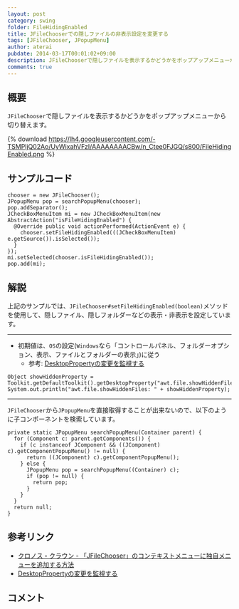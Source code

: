 ```yaml
---
layout: post
category: swing
folder: FileHidingEnabled
title: JFileChooserでの隠しファイルの非表示設定を変更する
tags: [JFileChooser, JPopupMenu]
author: aterai
pubdate: 2014-03-17T00:01:02+09:00
description: JFileChooserで隠しファイルを表示するかどうかをポップアップメニューから切り替えます。
comments: true
---
```

## 概要
`JFileChooser`で隠しファイルを表示するかどうかをポップアップメニューから切り替えます。

{% download https://lh4.googleusercontent.com/-TSMPljQ02Ao/UyWixahVFzI/AAAAAAAACBw/n_Ctee0FJGQ/s800/FileHidingEnabled.png %}

## サンプルコード
<pre class="prettyprint"><code>chooser = new JFileChooser();
JPopupMenu pop = searchPopupMenu(chooser);
pop.addSeparator();
JCheckBoxMenuItem mi = new JCheckBoxMenuItem(new AbstractAction("isFileHidingEnabled") {
  @Override public void actionPerformed(ActionEvent e) {
    chooser.setFileHidingEnabled(((JCheckBoxMenuItem) e.getSource()).isSelected());
  }
});
mi.setSelected(chooser.isFileHidingEnabled());
pop.add(mi);
</code></pre>

## 解説
上記のサンプルでは、`JFileChooser#setFileHidingEnabled(boolean)`メソッドを使用して、隠しファイル、隠しフォルダーなどの表示・非表示を設定しています。

- - - -
- 初期値は、`OS`の設定(`Windows`なら「コントロールパネル、フォルダーオプション、表示、ファイルとフォルダーの表示」)に従う
    - 参考: [DesktopPropertyの変更を監視する](http://ateraimemo.com/Swing/DesktopProperty.html)

<!-- dummy comment line for breaking list -->

<pre class="prettyprint"><code>Object showHiddenProperty = Toolkit.getDefaultToolkit().getDesktopProperty("awt.file.showHiddenFiles");
System.out.println("awt.file.showHiddenFiles: " + showHiddenProperty);
</code></pre>

- - - -
`JFileChooser`から`JPopupMenu`を直接取得することが出来ないので、以下のように子コンポーネントを検索しています。

<pre class="prettyprint"><code>private static JPopupMenu searchPopupMenu(Container parent) {
  for (Component c: parent.getComponents()) {
    if (c instanceof JComponent &amp;&amp; ((JComponent) c).getComponentPopupMenu() != null) {
      return ((JComponent) c).getComponentPopupMenu();
    } else {
      JPopupMenu pop = searchPopupMenu((Container) c);
      if (pop != null) {
        return pop;
      }
    }
  }
  return null;
}
</code></pre>

## 参考リンク
- [クロノス・クラウン - 「JFileChooser」のコンテキストメニューに独自メニューを追加する方法](http://crocro.com/news/20110706140746.html)
- [DesktopPropertyの変更を監視する](http://ateraimemo.com/Swing/DesktopProperty.html)

<!-- dummy comment line for breaking list -->

## コメント
